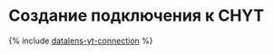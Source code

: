 
# Создание подключения к CHYT


{% include [datalens-yt-connection](../../../_includes/datalens/internal/datalens-yt-connection.md) %}
